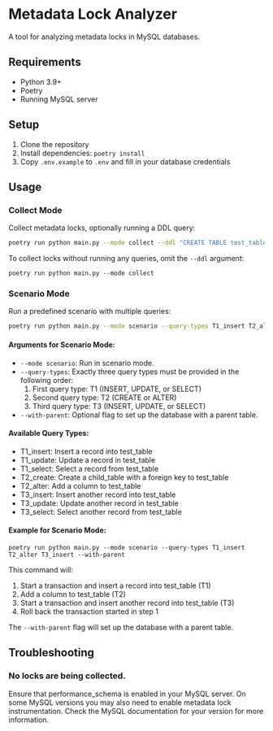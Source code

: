 # Metadata Lock Analyzer

A tool for analyzing metadata locks in MySQL databases.

## Requirements

- Python 3.9+
- Poetry
- Running MySQL server

## Setup

1. Clone the repository
2. Install dependencies: `poetry install`
3. Copy `.env.example` to `.env` and fill in your database credentials

## Usage

### Collect Mode

Collect metadata locks, optionally running a DDL query:

```bash
poetry run python main.py --mode collect --ddl "CREATE TABLE test_table (id INT PRIMARY KEY, val VARCHAR(255))"
```

To collect locks without running any queries, omit the `--ddl` argument:

```
poetry run python main.py --mode collect
```

### Scenario Mode

Run a predefined scenario with multiple queries:

```bash
poetry run python main.py --mode scenario --query-types T1_insert T2_alter T3_insert --with-parent
```

#### Arguments for Scenario Mode:

- `--mode scenario`: Run in scenario mode.
- `--query-types`: Exactly three query types must be provided in the following order:
  1. First query type: T1 (INSERT, UPDATE, or SELECT)
  2. Second query type: T2 (CREATE or ALTER)
  3. Third query type: T3 (INSERT, UPDATE, or SELECT)
- `--with-parent`: Optional flag to set up the database with a parent table.

#### Available Query Types:

- T1_insert: Insert a record into test_table
- T1_update: Update a record in test_table
- T1_select: Select a record from test_table
- T2_create: Create a child_table with a foreign key to test_table
- T2_alter: Add a column to test_table
- T3_insert: Insert another record into test_table
- T3_update: Update another record in test_table
- T3_select: Select another record from test_table

#### Example for Scenario Mode:

```
poetry run python main.py --mode scenario --query-types T1_insert T2_alter T3_insert --with-parent
```

This command will:
1. Start a transaction and insert a record into test_table (T1)
2. Add a column to test_table (T2)
3. Start a transaction and insert another record into test_table (T3)
4. Roll back the transaction started in step 1

The `--with-parent` flag will set up the database with a parent table.

## Troubleshooting

### No locks are being collected.

Ensure that performance_schema is enabled in your MySQL server. On some MySQL versions you may also need to enable metadata lock instrumentation. Check the MySQL documentation for your version for more information.
